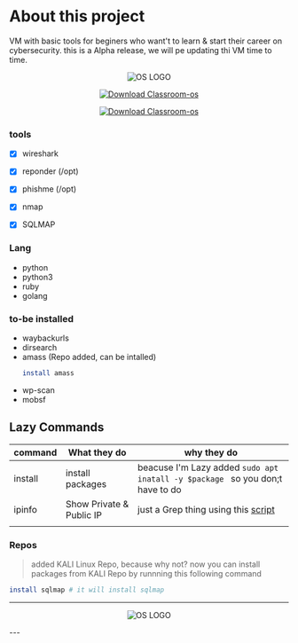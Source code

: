 # About this project 
VM with basic tools for beginers who want't to learn & start their career on cybersecurity. this is a Alpha release, we will pe updating thi VM time to time. 


<center >


![OS LOGO](https://i.imgur.com/4RUjCIA.png)



[![Download Classroom-os](https://a.fsdn.com/con/app/sf-download-button)](https://sourceforge.net/projects/classroom-os/files/latest/download)

[![Download Classroom-os](https://img.shields.io/sourceforge/dm/classroom-os.svg)](https://sourceforge.net/projects/classroom-os/files/latest/download)


</center>

### tools 
- [x] wireshark 
- [x] reponder (/opt)
- [x] phishme  (/opt)
- [x] nmap 
- [x] SQLMAP


### Lang 
- python
- python3 
- ruby
- golang 

### to-be installed 

- waybackurls 
- dirsearch
- amass (Repo added, can be intalled)
    ```bash 
    install amass
    ```
- wp-scan 
- mobsf 

## Lazy Commands

|command |What they do| why they do|
|---|---------|---|
|install| install packages | beacuse I'm Lazy added ```sudo apt inatall -y $package ``` so you don;t have to do
|ipinfo|Show Private & Public IP| just a Grep thing using this [script](https://gist.github.com/anir0y/99a67600cb8bab1df6b30a3e0d1ab1cb)
|||


### Repos 
> added  KALI Linux Repo, because why not? now you can install packages from KALI Repo by runnning this following command 

``` bash
install sqlmap # it will install sqlmap
```

---

<center>

![OS LOGO](https://i.imgur.com/4RUjCIA.png)


</center>
---
